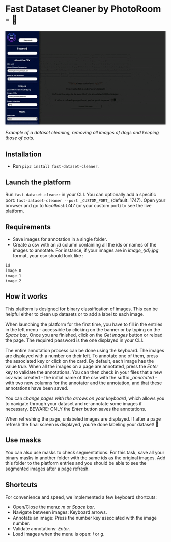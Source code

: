 # Fast Dataset Cleaner by PhotoRoom - 🏃

<img src="fast-dataset-cleaner.gif" width="800" />

_Example of a dataset cleaning, removing all images of dogs and keeping those of cats._

## Installation

- Run `pip3 install fast-dataset-cleaner`.

## Launch the platform

Run `fast-dataset-cleaner` in your CLI. You can optionally add a specific port: `fast-dataset-cleaner --port _CUSTOM_PORT_` (default: 1747).
Open your browser and go to _localhost:1747_ (or your custom port) to see the live platform.

## Requirements

- Save images for annotation in a single folder.
- Create a csv with an _id_ column containing all the ids or names of the images to annotate. For instance, if your images are in *image_{id}.jpg* format, your csv should look like :
```
id
image_0
image_1
image_2
```

## How it works

This platform is designed for binary classification of images. This can be helpful either to clean up datasets or to add a label to each image.

When launching the platform for the first time, you have to fill in the entries in the left menu - accessible by clicking on the banner or by typing on the _Space bar_. Once you are finished, click on the _Get images_ button or reload the page. The required password is the one displayed in your CLI.

The entire annotation process can be done using the keyboard. The images are displayed with a number on their left. To annotate one of them, press the associated key or click on the card. By default, each image has the value _true_. When all the images on a page are annotated, press the *_Enter_* key to validate the annotations. You can then check in your files that a new csv was created - the initial name of the csv with the suffix *_annotated* - with two new columns for the annotator and the annotation, and that these annotations have been saved.

You can *change pages with the arrows on your keyboard*, which allows you to navigate through your dataset and re-annotate some images if necessary. BEWARE: ONLY the _Enter_ button saves the annotations.

When refreshing the page, unlabeled images are displayed. If after a page refresh the final screen is displayed, you're done labeling your dataset! 🎉

## Use masks

You can also use masks to check segmentations. For this task, save all your binary masks in another folder with the same ids as the original images. Add this folder to the platform entries and you should be able to see the segmented images after a page refresh.

## Shortcuts

For convenience and speed, we implemented a few keyboard shortcuts:

- Open/Close the menu: _m_ or _Space bar_.
- Navigate between images: Keyboard arrows.
- Annotate an image: Press the number key associated with the image number.
- Validate annotations: _Enter_.
- Load images when the menu is open: _i_ or _g_.
